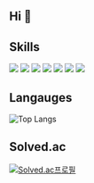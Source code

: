 <div>

## Hi 👋

## Skills

<img src="https://img.shields.io/badge/spring-6DB33F?style=flat-square&logo=spring&logoColor=white"/>
<img src="https://img.shields.io/badge/springboot-6DB33F?style=flat-square&logo=springboot&logoColor=white"/>
<img src="https://img.shields.io/badge/springsecurity-6DB33F?style=flat-square&logo=springsecurity&logoColor=white"/>
<img src="https://img.shields.io/badge/mysql-4479A1?style=flat-square&logo=mysql&logoColor=white"/>
<img src="https://img.shields.io/badge/redis-FF4438?style=flat-square&logo=redis&logoColor=white"/>
<img src="https://img.shields.io/badge/docker-2496ED?style=flat-square&logo=docker&logoColor=white"/>
<img src="https://img.shields.io/badge/amazonwebservices-232F3E?style=flat-square&logo=amazonwebservices&logoColor=white"/>

## Langauges
![Top Langs](https://github-readme-stats.vercel.app/api/top-langs/?username=hen715&layout=compact)


## Solved.ac
  [![Solved.ac프로필](http://mazassumnida.wtf/api/v2/generate_badge?boj=hen715)](https://solved.ac/hen715)
  </div>

<!--
**hen715/hen715** is a ✨ _special_ ✨ repository because its `README.md` (this file) appears on your GitHub profile.

Here are some ideas to get you started:

- 🔭 I’m currently working on ...
- 🌱 I’m currently learning ...
- 👯 I’m looking to collaborate on ...
- 🤔 I’m looking for help with ...
- 💬 Ask me about ...
- 📫 How to reach me: ...
- 😄 Pronouns: ...
- ⚡ Fun fact: ...
-->
